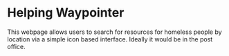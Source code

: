 # Helping Waypointer

This webpage allows users to search for resources for homeless people by location via a simple icon based interface. Ideally it would be in the post office.
